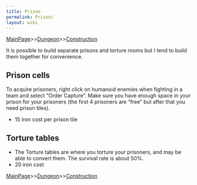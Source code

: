 ```yaml
---
title: Prison
permalink: Prison/
layout: wiki
---
```


[MainPage](/keeperrl_wiki/ "wikilink")>>[Dungeon](/keeperrl_wiki/Dungeon "wikilink")>>[Construction](/keeperrl_wiki/Construction "wikilink")

It is possible to build separate prisons and torture rooms but I tend to
build them together for convenience.

Prison cells
------------

To acquire prisoners, right click on humanoid enemies when fighting in a
team and select “Order Capture”. Make sure you have enough space in your
prison for your prisoners (the first 4 prisoners are “free” but after
that you need prison tiles).

-   15 iron cost per prison tile

Torture tables
--------------

-   The Torture tables are where you torture your prisoners, and may be
    able to convert them. The survival rate is about 50%.
-   20 iron cost

[MainPage](/keeperrl_wiki/ "wikilink")>>[Dungeon](/keeperrl_wiki/Dungeon "wikilink")>>[Construction](/keeperrl_wiki/Construction "wikilink")

